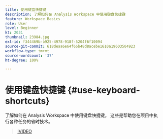 ```yaml
---
title: 使用键盘快捷键
description: 了解如何在 Analysis Workspace 中使用键盘快捷键
feature: Workspace Basics
role: User
level: Beginner
kt: 2031
thumbnail: 23984.jpg
exl-id: f344469b-b925-4978-918f-5204f6f10094
source-git-commit: 618deaa6e64f66b48d8acebe1610a19603504923
workflow-type: tm+mt
source-wordcount: '37'
ht-degree: 100%

---
```


# 使用键盘快捷键 {#use-keyboard-shortcuts}

了解如何在 Analysis Workspace 中使用键盘快捷键。 这些是帮助您在项目中执行各种任务的省时技术。

>[!VIDEO](https://video.tv.adobe.com/v/23984/?quality=12&learn=on)

